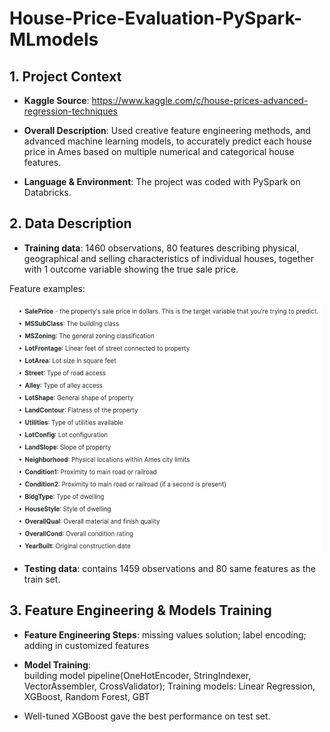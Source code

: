 # House-Price-Evaluation-PySpark-MLmodels
 
## 1. Project Context

- **Kaggle Source**:
https://www.kaggle.com/c/house-prices-advanced-regression-techniques

- **Overall Description**:
Used creative feature engineering methods, 
and advanced machine learning models, 
to accurately predict each house price in Ames based on multiple numerical and categorical house features.

- **Language & Environment**: 
The project was coded with PySpark on Databricks.           

 ## 2. Data Description

- **Training data**: 
1460 observations, 80 features describing physical, geographical and selling characteristics of individual houses, together with 1 outcome variable showing the true sale price. 

Feature examples:

<img src="https://github.com/NNNancyNing/House-Price-Evaluation-PySpark-MLmodels/blob/main/Image1.png" width="500" height="400"/>


- **Testing data**: 
contains 1459 observations and 80 same features as the train set.

 ## 3. Feature Engineering & Models Training

- **Feature Engineering Steps**: 
missing values solution; label encoding; adding in customized features
      
- **Model Training**:  
building model pipeline(OneHotEncoder, StringIndexer, VectorAssembler, CrossValidator); 
Training models: Linear Regression, XGBoost, Random Forest, GBT

- Well-tuned XGBoost gave the best performance on test set.
